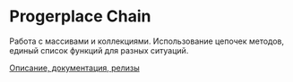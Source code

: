 # Progerplace Chain

Работа с массивами и коллекциями. Использование цепочек методов, единый список функций для разных ситуаций.

[Описание, документация, релизы](https://progerplace.ru/libs/pp-chain.html)